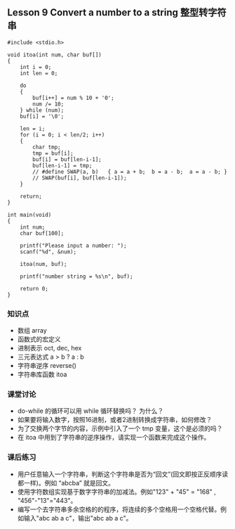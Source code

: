 ## Lesson 9 Convert a number to a string 整型转字符串
	#include <stdio.h>

	void itoa(int num, char buf[])
	{
		int i = 0;
		int len = 0;

		do 
		{
			buf[i++] = num % 10 + '0';
			num /= 10;		
		} while (num);
		buf[i] = '\0';

		len = i;
		for (i = 0; i < len/2; i++)
		{
			char tmp;
			tmp = buf[i];
			buf[i] = buf[len-i-1];
			buf[len-i-1] = tmp;
			// #define SWAP(a, b)	{ a = a + b;  b = a - b;  a = a - b; }
			// SWAP(buf[i], buf[len-i-1]);
		}

		return;
	}

	int main(void)
	{	
		int num;
		char buf[100];

		printf("Please input a number: ");
		scanf("%d", &num);

		itoa(num, buf);

		printf("number string = %s\n", buf);

		return 0;	
	}

### 知识点
* 数组 array
* 函数式的宏定义
* 进制表示 oct, dec, hex
* 三元表达式 a > b ? a : b
* 字符串逆序 reverse()
* 字符串库函数 itoa 
	
### 课堂讨论
* do-while 的循环可以用 while 循环替换吗？ 为什么？
* 如果要将输入数字，按照16进制，或者2进制转换成字符串，如何修改？
* 为了交换两个字节的内容，示例中引入了一个 tmp 变量，这个是必须的吗？
* 在 itoa 中用到了字符串的逆序操作，请实现一个函数来完成这个操作。

### 课后练习
* 用户任意输入一个字符串，判断这个字符串是否为“回文”(回文即按正反顺序读都一样)。例如 “abcba” 就是回文。
* 使用字符数组实现基于数字字符串的加减法。例如"123" + "45" = "168" , "456"-"13"="443"。
* 编写一个去字符串多余空格的的程序，将连续的多个空格用一个空格代替。例如输入"abc   ab a  c"，输出"abc ab a c"。

